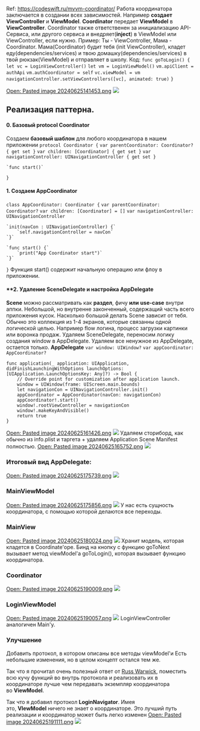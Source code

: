 Ref: https://codeswift.ru/mvvm-coordinator/
Работа координатора заключается в создании всех зависимостей. Например **создает** **ViewController** и **ViewModel**. **Coordinator** передает **ViewModel** в **ViewController**. Coordinator также ответственен за инициализацию API-Сервиса, или другого сервиса и внедряет(**inject**) в ViewModel или ViewController, если нужно.
Пример: 
	Ты - ViewController, Мама - Coordinator.
	Мама(Coordinator) будит тебя (init ViewController), кладет еду(dependencies/services) и твою домашку(dependencies/services) в твой рюкзак(ViewModel) и отправляет в школу.
Код:
	`func goToLogin() {`
		`let vc = LoginViewController()`
		`let vm = LoginViewModel()`
		`vm.apiClient = authApi`
		`vm.authCoordinator = self`
		`vc.viewModel = vm`
		`navigationController.setViewControllers([vc], animated: true)`
	`}`

[Open: Pasted image 20240625141453.png](Swift/iOSBasis/%D0%90%D1%80%D1%85%D0%B8%D1%82%D0%B5%D0%BA%D1%82%D1%83%D1%80%D0%B0/%D0%A1%D0%BA%D1%80%D0%B8%D0%BD%D1%88%D0%BE%D1%82%D1%8B/996db6a31afb4da87659f4d297cc33a9_MD5.jpeg)
![](Swift/iOSBasis/%D0%90%D1%80%D1%85%D0%B8%D1%82%D0%B5%D0%BA%D1%82%D1%83%D1%80%D0%B0/%D0%A1%D0%BA%D1%80%D0%B8%D0%BD%D1%88%D0%BE%D1%82%D1%8B/996db6a31afb4da87659f4d297cc33a9_MD5.jpeg)
## Реализация паттерна.
#### 0. Базовый protocol Coordinator
Создаем **базовый шаблон** для любого координатора в нашем приложении
`protocol Coordinator {`
    `var parentCoordinator: Coordinator? { get set }`
    `var children: [Coordinator] { get set }`
    `var navigationController: UINavigationController { get set }`
    
    `func start()`
`}`
#### **1. Создаем AppCoordinator**
`class AppCoordinator: Coordinator {`
    `var parentCoordinator: Coordinator?`
    `var children: [Coordinator] = []`
    `var navigationController: UINavigationController`
    
    `init(navCon : UINavigationController) {`
        `self.navigationController = navCon`
    `}`
    
    `func start() {`
        `print("App Coordinator start")`
    `}`
`}`
Функция start() содержит начальную операцию или флоу в приложении.
#### **2. Удаление SceneDelegate и настройка AppDelegate

**Scene** можно рассматривать как **раздел**, фичу **или** **use-case** внутри аппки. Небольшой, но внутренне законченный, содержащий часть всего приложения кусок. Насколько большой делать Scene зависит от тебя. 
Обычно это коллекция из 1-4 экранов, которые связанны одной логической целью. Например flow логина, процесс загрузки картинки или воронка продаж.
Удаляем SceneDelegate, переносим логику создания window в AppDelegate.
Удаляем все ненужное из AppDelegate, остается только.
**AppDelegate**
	`var window: UIWindow?`
    `var appCoordinator: AppCoordinator?`

    func application(_ application: UIApplication, didFinishLaunchingWithOptions launchOptions: [UIApplication.LaunchOptionsKey: Any]?) -> Bool {
        // Override point for customization after application launch.
        window = UIWindow(frame: UIScreen.main.bounds)
        let navigationCon = UINavigationController.init()
        appCoordinator = AppCoordinator(navCon: navigationCon)
        appCoordinator!.start()
        window!.rootViewController = navigationCon
        window!.makeKeyAndVisible()
        return true
    }
[Open: Pasted image 20240625161426.png](Swift/iOSBasis/%D0%90%D1%80%D1%85%D0%B8%D1%82%D0%B5%D0%BA%D1%82%D1%83%D1%80%D0%B0/%D0%A1%D0%BA%D1%80%D0%B8%D0%BD%D1%88%D0%BE%D1%82%D1%8B/4aec00951db84f35636ba45dbd82a64c_MD5.jpeg)
![](Swift/iOSBasis/%D0%90%D1%80%D1%85%D0%B8%D1%82%D0%B5%D0%BA%D1%82%D1%83%D1%80%D0%B0/%D0%A1%D0%BA%D1%80%D0%B8%D0%BD%D1%88%D0%BE%D1%82%D1%8B/4aec00951db84f35636ba45dbd82a64c_MD5.jpeg)
Удаляем сториборд, как обычно из info.plist и таргета + удаляем Application Scene Manifest полностью.
[Open: Pasted image 20240625165752.png](Swift/iOSBasis/%D0%90%D1%80%D1%85%D0%B8%D1%82%D0%B5%D0%BA%D1%82%D1%83%D1%80%D0%B0/%D0%A1%D0%BA%D1%80%D0%B8%D0%BD%D1%88%D0%BE%D1%82%D1%8B/effe093e48e9c15f9b0cccb38ebd454f_MD5.jpeg)
![](Swift/iOSBasis/%D0%90%D1%80%D1%85%D0%B8%D1%82%D0%B5%D0%BA%D1%82%D1%83%D1%80%D0%B0/%D0%A1%D0%BA%D1%80%D0%B8%D0%BD%D1%88%D0%BE%D1%82%D1%8B/effe093e48e9c15f9b0cccb38ebd454f_MD5.jpeg)

### Итоговый вид AppDelegate:
[Open: Pasted image 20240625175739.png](Swift/iOSBasis/%D0%90%D1%80%D1%85%D0%B8%D1%82%D0%B5%D0%BA%D1%82%D1%83%D1%80%D0%B0/%D0%A1%D0%BA%D1%80%D0%B8%D0%BD%D1%88%D0%BE%D1%82%D1%8B/2484436a319e83fad864ec42563f4863_MD5.jpeg)
![](Swift/iOSBasis/%D0%90%D1%80%D1%85%D0%B8%D1%82%D0%B5%D0%BA%D1%82%D1%83%D1%80%D0%B0/%D0%A1%D0%BA%D1%80%D0%B8%D0%BD%D1%88%D0%BE%D1%82%D1%8B/2484436a319e83fad864ec42563f4863_MD5.jpeg)
### MainViewModel
[Open: Pasted image 20240625175856.png](Swift/iOSBasis/%D0%90%D1%80%D1%85%D0%B8%D1%82%D0%B5%D0%BA%D1%82%D1%83%D1%80%D0%B0/%D0%A1%D0%BA%D1%80%D0%B8%D0%BD%D1%88%D0%BE%D1%82%D1%8B/4f7e72845da2e4f138383e58e3e98555_MD5.jpeg)
![](Swift/iOSBasis/%D0%90%D1%80%D1%85%D0%B8%D1%82%D0%B5%D0%BA%D1%82%D1%83%D1%80%D0%B0/%D0%A1%D0%BA%D1%80%D0%B8%D0%BD%D1%88%D0%BE%D1%82%D1%8B/4f7e72845da2e4f138383e58e3e98555_MD5.jpeg)
У нас есть сущность координатора, с помощью которой делаются все переходы.
### MainView
[Open: Pasted image 20240625180024.png](Swift/iOSBasis/%D0%90%D1%80%D1%85%D0%B8%D1%82%D0%B5%D0%BA%D1%82%D1%83%D1%80%D0%B0/%D0%A1%D0%BA%D1%80%D0%B8%D0%BD%D1%88%D0%BE%D1%82%D1%8B/202b877102343ab5b186dfd03f03705e_MD5.jpeg)
![](Swift/iOSBasis/%D0%90%D1%80%D1%85%D0%B8%D1%82%D0%B5%D0%BA%D1%82%D1%83%D1%80%D0%B0/%D0%A1%D0%BA%D1%80%D0%B8%D0%BD%D1%88%D0%BE%D1%82%D1%8B/202b877102343ab5b186dfd03f03705e_MD5.jpeg)
Хранит модель, которая кладется в Coordinate'оре. Бинд на кнопку с функцию goToNext вызывает метод viewModel'а goToLogin(), которая вызывает функцию координатора.
### Coordinator
[Open: Pasted image 20240625190009.png](Swift/iOSBasis/%D0%90%D1%80%D1%85%D0%B8%D1%82%D0%B5%D0%BA%D1%82%D1%83%D1%80%D0%B0/%D0%A1%D0%BA%D1%80%D0%B8%D0%BD%D1%88%D0%BE%D1%82%D1%8B/d7b0a82640dce9d28bdea3898df804f3_MD5.jpeg)
![](Swift/iOSBasis/%D0%90%D1%80%D1%85%D0%B8%D1%82%D0%B5%D0%BA%D1%82%D1%83%D1%80%D0%B0/%D0%A1%D0%BA%D1%80%D0%B8%D0%BD%D1%88%D0%BE%D1%82%D1%8B/d7b0a82640dce9d28bdea3898df804f3_MD5.jpeg)
### LoginViewModel
[Open: Pasted image 20240625190057.png](Swift/iOSBasis/%D0%90%D1%80%D1%85%D0%B8%D1%82%D0%B5%D0%BA%D1%82%D1%83%D1%80%D0%B0/%D0%A1%D0%BA%D1%80%D0%B8%D0%BD%D1%88%D0%BE%D1%82%D1%8B/0bb8551b94ca3f19d1ba15a05de649c8_MD5.jpeg)
![](Swift/iOSBasis/%D0%90%D1%80%D1%85%D0%B8%D1%82%D0%B5%D0%BA%D1%82%D1%83%D1%80%D0%B0/%D0%A1%D0%BA%D1%80%D0%B8%D0%BD%D1%88%D0%BE%D1%82%D1%8B/0bb8551b94ca3f19d1ba15a05de649c8_MD5.jpeg)
LoginViewController аналогичен Main'у.
### Улучшение
Добавить протокол, в котором описаны все методы viewModel'и
Есть небольшие изменения, но в целом концепт остался тем же.

Так что я прочитал очень полезный ответ от [Russ Warwick](https://medium.com/@russwarwick), поместить всю кучу функций во внутрь протокола и реализовать их в координаторе лучше чем передавать экземпляр координатора во **ViewModel**.

Так что я добавил протокол **LoginNavigator**. Имея это, **VIewModel** ничего не знает о координаторе. Это лучший путь реализации и координатор может быть легко изменен
[Open: Pasted image 20240625191111.png](Swift/iOSBasis/%D0%90%D1%80%D1%85%D0%B8%D1%82%D0%B5%D0%BA%D1%82%D1%83%D1%80%D0%B0/%D0%A1%D0%BA%D1%80%D0%B8%D0%BD%D1%88%D0%BE%D1%82%D1%8B/f231d43cb4f26ddad363589121ea68ad_MD5.jpeg)
![](Swift/iOSBasis/%D0%90%D1%80%D1%85%D0%B8%D1%82%D0%B5%D0%BA%D1%82%D1%83%D1%80%D0%B0/%D0%A1%D0%BA%D1%80%D0%B8%D0%BD%D1%88%D0%BE%D1%82%D1%8B/f231d43cb4f26ddad363589121ea68ad_MD5.jpeg)